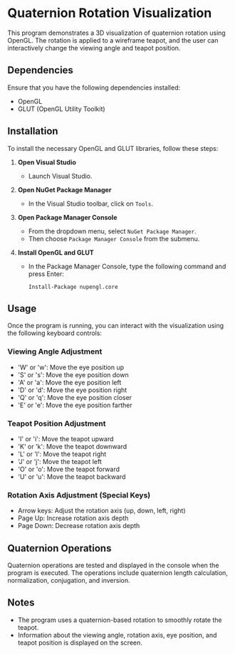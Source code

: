 # Quaternion Rotation Visualization

This program demonstrates a 3D visualization of quaternion rotation using OpenGL. The rotation is applied to a wireframe teapot, and the user can interactively change the viewing angle and teapot position.

## Dependencies

Ensure that you have the following dependencies installed:

- OpenGL
- GLUT (OpenGL Utility Toolkit)

## Installation

To install the necessary OpenGL and GLUT libraries, follow these steps:

1. **Open Visual Studio**
   - Launch Visual Studio.

2. **Open NuGet Package Manager**
   - In the Visual Studio toolbar, click on `Tools`.

3. **Open Package Manager Console**
   - From the dropdown menu, select `NuGet Package Manager`.
   - Then choose `Package Manager Console` from the submenu.

4. **Install OpenGL and GLUT**
   - In the Package Manager Console, type the following command and press Enter:
     ```
     Install-Package nupengl.core
     ```

## Usage

Once the program is running, you can interact with the visualization using the following keyboard controls:

### Viewing Angle Adjustment
- 'W' or 'w': Move the eye position up
- 'S' or 's': Move the eye position down
- 'A' or 'a': Move the eye position left
- 'D' or 'd': Move the eye position right
- 'Q' or 'q': Move the eye position closer
- 'E' or 'e': Move the eye position farther

### Teapot Position Adjustment
- 'I' or 'i': Move the teapot upward
- 'K' or 'k': Move the teapot downward
- 'L' or 'l': Move the teapot right
- 'J' or 'j': Move the teapot left
- 'O' or 'o': Move the teapot forward
- 'U' or 'u': Move the teapot backward

### Rotation Axis Adjustment (Special Keys)
- Arrow keys: Adjust the rotation axis (up, down, left, right)
- Page Up: Increase rotation axis depth
- Page Down: Decrease rotation axis depth

## Quaternion Operations

Quaternion operations are tested and displayed in the console when the program is executed. The operations include quaternion length calculation, normalization, conjugation, and inversion.

## Notes

- The program uses a quaternion-based rotation to smoothly rotate the teapot.
- Information about the viewing angle, rotation axis, eye position, and teapot position is displayed on the screen.
